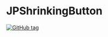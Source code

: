 # JPShrinkingButton

[![GitHub tag](https://img.shields.io/github/tag/Naereen/StrapDown.js.svg)](https://GitHub.com/Julp04/JPShrinkingButton.swift/tags/)
